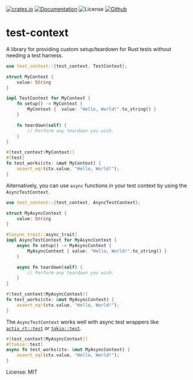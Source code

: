 [![crates.io](https://img.shields.io/crates/v/test-context?label=latest)](https://crates.io/crates/test-context)
[![Documentation](https://docs.rs/test-context/badge.svg)](https://docs.rs/test-context)
![License](https://img.shields.io/crates/l/test-context.svg)
[![Github](https://github.com/markhildreth/test-context/workflows/Rust/badge.svg?branch=main)](https://github.com/markhildreth/test-context/actions)

# test-context

A library for providing custom setup/teardown for Rust tests without needing a test harness.

```rust
use test_context::{test_context, TestContext};

struct MyContext {
    value: String
}

impl TestContext for MyContext {
    fn setup() -> MyContext {
        MyContext {  value: "Hello, World!".to_string() }
    }

    fn teardown(self) {
        // Perform any teardown you wish.
    }
}

#[test_context(MyContext)]
#[test]
fn test_works(ctx: &mut MyContext) {
    assert_eq!(ctx.value, "Hello, World!");
}
```

Alternatively, you can use `async` functions in your test context by using the
`AsyncTestContext`.

```rust
use test_context::{test_context, AsyncTestContext};

struct MyAsyncContext {
    value: String
}

#[async_trait::async_trait]
impl AsyncTestContext for MyAsyncContext {
    async fn setup() -> MyAsyncContext {
        MyAsyncContext { value: "Hello, World!".to_string() }
    }

    async fn teardown(self) {
        // Perform any teardown you wish.
    }
}

#[test_context(MyAsyncContext)]
fn test_works(ctx: &mut MyAsyncContext) {
    assert_eq!(ctx.value, "Hello, World!");
}
```

The `AsyncTestContext` works well with async test wrappers like
[`actix_rt::test`](https://docs.rs/actix-rt/1.1.1/actix_rt/attr.test.html) or
[`tokio::test`](https://docs.rs/tokio/1.0.2/tokio/attr.test.html).

```rust
#[test_context(MyAsyncContext)]
#[tokio::test]
async fn test_works(ctx: &mut MyAsyncContext) {
    assert_eq!(ctx.value, "Hello, World!");
}
```

License: MIT
